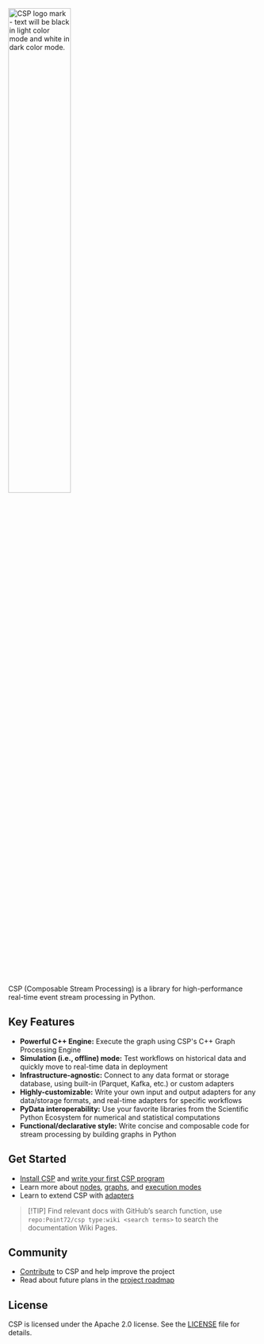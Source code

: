 <picture>
  <source media="(prefers-color-scheme: light)" srcset="https://raw.githubusercontent.com/Point72/csp/main/docs/img/csp-light.png">
  <source media="(prefers-color-scheme: dark)" srcset="https://raw.githubusercontent.com/Point72/csp/main/docs/img/csp-dark.png">
  <img alt="CSP logo mark - text will be black in light color mode and white in dark color mode." width="50%"/>
</picture>

CSP (Composable Stream Processing) is a library for high-performance real-time event stream processing in Python.

## Key Features

- **Powerful C++ Engine:** Execute the graph using CSP's C++ Graph Processing Engine
- **Simulation (i.e., offline) mode:** Test workflows on historical data and quickly move to real-time data in deployment
- **Infrastructure-agnostic:** Connect to any data format or storage database, using built-in (Parquet, Kafka, etc.) or custom adapters
- **Highly-customizable:** Write your own input and output adapters for any data/storage formats, and real-time adapters for specific workflows
- **PyData interoperability:** Use your favorite libraries from the Scientific Python Ecosystem for numerical and statistical computations
- **Functional/declarative style:** Write concise and composable code for stream processing by building graphs in Python

<!-- ## Applications -->

## Get Started

- [Install CSP](Installation) and [write your first CSP program](First-Steps)
- Learn more about [nodes](CSP-Node), [graphs](CSP-Graph), and [execution modes](Execution-Modes)
- Learn to extend CSP with [adapters](Adapters)
<!-- - Check out the [examples](Examples) for various CSP features and use cases -->

> \[!TIP\]
> Find relevant docs with GitHub’s search function, use `repo:Point72/csp type:wiki <search terms>` to search the documentation Wiki Pages.

## Community

- [Contribute](Contribute) to CSP and help improve the project
- Read about future plans in the [project roadmap](Roadmap)

## License

CSP is licensed under the Apache 2.0 license. See the [LICENSE](https://github.com/Point72/csp/blob/main/LICENSE) file for details.
